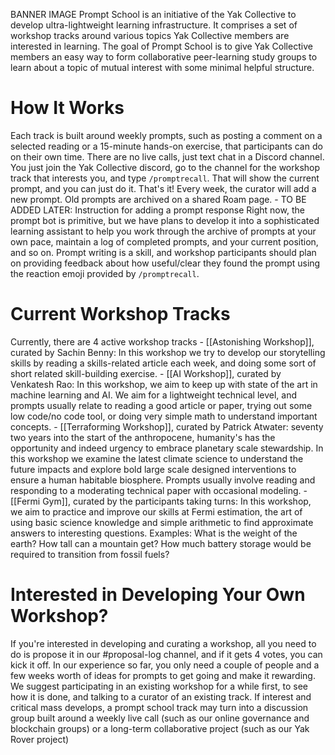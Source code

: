 BANNER IMAGE
Prompt School is an initiative of the Yak Collective to develop ultra-lightweight learning infrastructure. It comprises a set of workshop tracks around various topics Yak Collective members are interested in learning.
The goal of Prompt School is to give Yak Collective members an easy way to form collaborative peer-learning study groups to learn about a topic of mutual interest with some minimal helpful structure. 
# How It Works
Each track is built around weekly prompts, such as posting a comment on a selected reading or a 15-minute hands-on exercise, that participants can do on their own time. There are no live calls, just text chat in a Discord channel. You just join the Yak Collective discord, go to the channel for the workshop track that interests you, and type `/promptrecall`.
That will show the current prompt, and you can just do it. That's it! Every week, the curator will add a new prompt. Old prompts are archived on a shared Roam page.
    - TO BE ADDED LATER: Instruction for adding a prompt response
Right now, the prompt bot is primitive, but we have plans to develop it into a sophisticated learning assistant to help you work through the archive of prompts at your own pace, maintain a log of completed prompts, and your current position, and so on.
Prompt writing is a skill, and workshop participants should plan on providing feedback about how useful/clear they found the prompt using the reaction emoji provided by `/promptrecall`.
# Current Workshop Tracks
Currently, there are 4 active workshop tracks
    - [[Astonishing Workshop]], curated by Sachin Benny: In this workshop we try to develop our storytelling skills by reading a skills-related article each week, and doing some sort of short related skill-building exercise.
    - [[AI Workshop]], curated by Venkatesh Rao: In this workshop, we aim to keep up with state of the art in machine learning and AI. We aim for a lightweight technical level, and prompts usually relate to reading a good article or paper, trying out some low code/no code tool, or doing very simple math to understand important concepts.
    - [[Terraforming Workshop]], curated by Patrick Atwater: seventy two years into the start of the anthropocene, humanity's has the opportunity and indeed urgency to embrace planetary scale stewardship. In this workshop we examine the latest climate science to understand the future impacts and explore bold large scale designed interventions to ensure a human habitable biosphere. Prompts usually involve reading and responding to a moderating technical paper with occasional modeling. 
    - [[Fermi Gym]], curated by the participants taking turns: In this workshop, we aim to practice and improve our skills at Fermi estimation, the art of using basic science knowledge and simple arithmetic to find approximate answers to interesting questions. Examples: What is the weight of the earth? How tall can a mountain get? How much battery storage would be required to transition from fossil fuels?
# Interested in Developing Your Own Workshop?
If you're interested in developing and curating a workshop, all you need to do is propose it in our #proposal-log channel, and if it gets 4 votes, you can kick it off. In our experience so far, you only need a couple of people and a few weeks worth of ideas for prompts to get going and make it rewarding. We suggest participating in an existing workshop for a while first, to see how it is done, and talking to a curator of an existing track.
If interest and critical mass develops, a prompt school track may turn into a discussion group built around a weekly live call (such as our online governance and blockchain groups) or a long-term collaborative project (such as our Yak Rover project)

